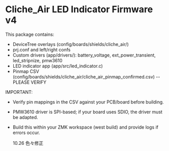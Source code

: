 # Cliche_Air LED Indicator Firmware v4

This package contains:

- DeviceTree overlays (config/boards/shields/cliche_air/)
- prj.conf and left/right confs
- Custom drivers (app/drivers/): battery_voltage, ext_power_transient, led_stripnize, pmw3610
- LED indicator app (app/src/led_indicator.c)
- Pinmap CSV (config/boards/shields/cliche_air/cliche_air_pinmap_confirmed.csv) -- PLEASE VERIFY

IMPORTANT:

- Verify pin mappings in the CSV against your PCB/board before building.
- PMW3610 driver is SPI-based; if your board uses SDIO, the driver must be adapted.
- Build this within your ZMK workspace (west build) and provide logs if errors occur.

  10.26 色々修正
